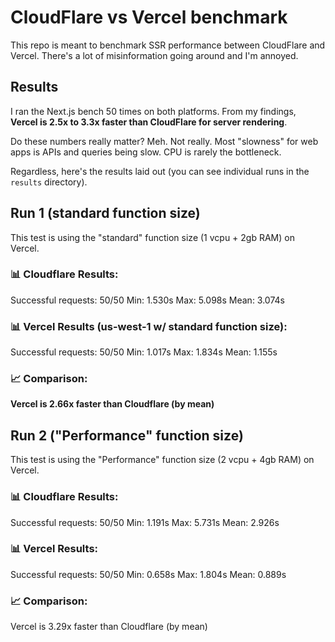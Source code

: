 # CloudFlare vs Vercel benchmark

This repo is meant to benchmark SSR performance between CloudFlare and Vercel. There's a lot of misinformation going around and I'm annoyed.

## Results

I ran the Next.js bench 50 times on both platforms. From my findings, **Vercel is 2.5x to 3.3x faster than CloudFlare for server rendering**.

Do these numbers really matter? Meh. Not really. Most "slowness" for web apps is APIs and queries being slow. CPU is rarely the bottleneck.

Regardless, here's the results laid out (you can see individual runs in the `results` directory).

## Run 1 (standard function size)

This test is using the "standard" function size (1 vcpu + 2gb RAM) on Vercel.

### 📊 Cloudflare Results:

Successful requests: 50/50
Min: 1.530s
Max: 5.098s
Mean: 3.074s

### 📊 Vercel Results (us-west-1 w/ standard function size):

Successful requests: 50/50
Min: 1.017s
Max: 1.834s
Mean: 1.155s

### 📈 Comparison:

**Vercel is 2.66x faster than Cloudflare (by mean)**

## Run 2 ("Performance" function size)

This test is using the "Performance" function size (2 vcpu + 4gb RAM) on Vercel.

### 📊 Cloudflare Results:

Successful requests: 50/50
Min: 1.191s
Max: 5.731s
Mean: 2.926s

### 📊 Vercel Results:

Successful requests: 50/50
Min: 0.658s
Max: 1.804s
Mean: 0.889s

### 📈 Comparison:

Vercel is 3.29x faster than Cloudflare (by mean)
